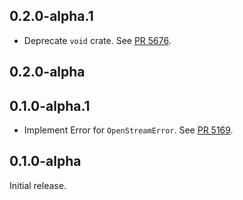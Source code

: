 ## 0.2.0-alpha.1

- Deprecate `void` crate.
  See [PR 5676](https://github.com/libp2p/rust-libp2p/pull/5676).

## 0.2.0-alpha

<!-- Update to libp2p-swarm v0.45.0 -->

## 0.1.0-alpha.1
- Implement Error for `OpenStreamError`.
  See [PR 5169](https://github.com/libp2p/rust-libp2p/pull/5169).

## 0.1.0-alpha

Initial release.
